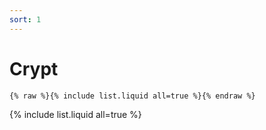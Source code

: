 ```yaml
---
sort: 1
---
```


# Crypt

```
{% raw %}{% include list.liquid all=true %}{% endraw %}
```

{% include list.liquid all=true %}
